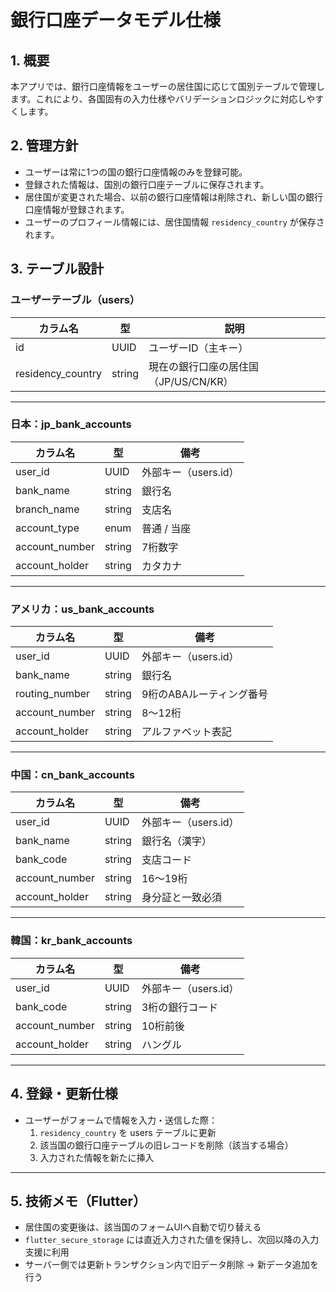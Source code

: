 # 銀行口座データモデル仕様

## 1. 概要

本アプリでは、銀行口座情報をユーザーの居住国に応じて国別テーブルで管理します。これにより、各国固有の入力仕様やバリデーションロジックに対応しやすくします。

## 2. 管理方針

- ユーザーは常に1つの国の銀行口座情報のみを登録可能。
- 登録された情報は、国別の銀行口座テーブルに保存されます。
- 居住国が変更された場合、以前の銀行口座情報は削除され、新しい国の銀行口座情報が登録されます。
- ユーザーのプロフィール情報には、居住国情報 `residency_country` が保存されます。

## 3. テーブル設計

### ユーザーテーブル（users）

| カラム名             | 型         | 説明                               |
|----------------------|------------|------------------------------------|
| id                   | UUID       | ユーザーID（主キー）               |
| residency_country    | string     | 現在の銀行口座の居住国（JP/US/CN/KR） |

---

### 日本：jp_bank_accounts

| カラム名       | 型       | 備考                   |
|----------------|----------|------------------------|
| user_id        | UUID     | 外部キー（users.id）   |
| bank_name      | string   | 銀行名                 |
| branch_name    | string   | 支店名                 |
| account_type   | enum     | 普通 / 当座            |
| account_number | string   | 7桁数字                |
| account_holder | string   | カタカナ               |

---

### アメリカ：us_bank_accounts

| カラム名         | 型       | 備考                            |
|------------------|----------|---------------------------------|
| user_id          | UUID     | 外部キー（users.id）            |
| bank_name        | string   | 銀行名                          |
| routing_number   | string   | 9桁のABAルーティング番号        |
| account_number   | string   | 8～12桁                         |
| account_holder   | string   | アルファベット表記              |

---

### 中国：cn_bank_accounts

| カラム名         | 型       | 備考                     |
|------------------|----------|--------------------------|
| user_id          | UUID     | 外部キー（users.id）     |
| bank_name        | string   | 銀行名（漢字）            |
| bank_code        | string   | 支店コード               |
| account_number   | string   | 16～19桁                |
| account_holder   | string   | 身分証と一致必須          |

---

### 韓国：kr_bank_accounts

| カラム名         | 型       | 備考                         |
|------------------|----------|------------------------------|
| user_id          | UUID     | 外部キー（users.id）         |
| bank_code        | string   | 3桁の銀行コード              |
| account_number   | string   | 10桁前後                    |
| account_holder   | string   | ハングル                    |

---

## 4. 登録・更新仕様

- ユーザーがフォームで情報を入力・送信した際：
  1. `residency_country` を users テーブルに更新
  2. 該当国の銀行口座テーブルの旧レコードを削除（該当する場合）
  3. 入力された情報を新たに挿入

---

## 5. 技術メモ（Flutter）

- 居住国の変更後は、該当国のフォームUIへ自動で切り替える
- `flutter_secure_storage` には直近入力された値を保持し、次回以降の入力支援に利用
- サーバー側では更新トランザクション内で旧データ削除 → 新データ追加を行う